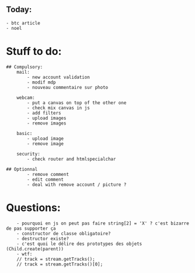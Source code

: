 ## Today:


    - btc article
    - noel


# Stuff to do:
    ## Compulsory:
        mail:
            - new account validation
            - modif mdp
            - nouveau commentaire sur photo

        webcam:
            - put a canvas on top of the other one
            - check mix canvas in js
            - add filters
            - upload images
            - remove images

        basic:
            - upload image
            - remove image
            
        security:
            - check router and htmlspecialchar

    ## Optionnal
            - remove comment
            - edit comment
            - deal with remove account / picture ?

# Questions:
        - pourquoi en js on peut pas faire string[2] = 'X' ? c'est bizarre de pas supporter ça
        - constructor de classe obligatoire?
        - destructor existe?
        - c'est quoi le délire des prototypes des objets (Child.create(parent))
        - wtf:
        // track = stream.getTracks();
        // track = stream.getTracks()[0];

